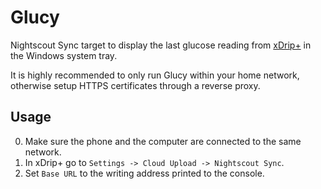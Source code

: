 ﻿# Glucy

Nightscout Sync target to display the last glucose reading from [xDrip+](https://github.com/NightscoutFoundation/xDrip) in the Windows system tray.

It is highly recommended to only run Glucy within your home network, otherwise setup HTTPS certificates through a reverse proxy.

## Usage

0. Make sure the phone and the computer are connected to the same network.
1. In xDrip+ go to `Settings -> Cloud Upload -> Nightscout Sync`.
2. Set `Base URL` to the writing address printed to the console.
